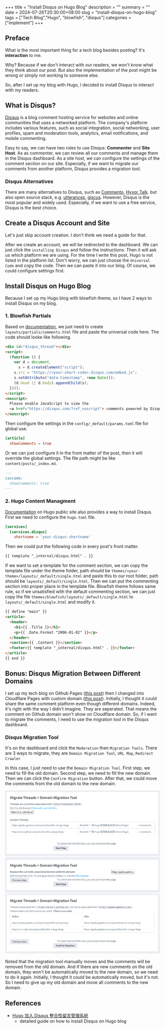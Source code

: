 +++
title = "Install Disqus on Hugo Blog"
description = ""
summary = ""
date = 2024-07-26T20:30:00+08:00
slug = "install-disqus-on-hugo-blog"
tags = ["Tech Blog","Hugo", "blowfish", "disqus"]
categories = ["implement"]
+++

## Preface

What is the most important thing for a tech blog besides posting?
It's **interaction** to me.

Why? Because if we don't interact with our readers, we won't know what they think about our post. But also the implementation of the post might be wrong or simply not working to someone else.

So, after I set up my blog with Hugo, I decided to install Disqus to interact with my readers.

## What is Disqus?

[Disqus](https://disqus.com/) is a blog comment hosting service for websites and online communities that uses a networked platform. The company's platform includes various features, such as social integration, social networking, user profiles, spam and moderation tools, analytics, email notifications, and mobile commenting.

Easy to say, we can have two roles to use Disqus: **Commenter** and **Site Host**. As as commenter, we can review all our comments and manage them in the Disqus dashboard. As a site host, we can configure the settings of the comment section on our site. Especially, if we want to migrate our comments from another platform, Disqus provides a migration tool.

### Disqus Alternatives

There are many alternatives to Disqus, such as [Commento](https://commento.io/), [Hyvor Talk](https://talk.hyvor.com/). but also open source stack, e.g. [utterances](https://utteranc.es/), [giscus](https://giscus.app/). However, Disqus is the most popular and widely used. Especially, if we want to use a free service, Disqus is the best choice.

## Create a Disqus Account and Site

Let's just skip account creation. I don't think we need a guide for that.

After we create an account, we will be redirected to the dashboard. We can just click the `installing Disqus` and follow the instructions. Then it will ask us which platform we are using. For the time I write this post, Hugo is not listed in the platform list. Don't worry, we can just choose the `Universal Code` and copy the code. Then we can paste it into our blog. Of course, we could configure settings first.

## Install Disqus on Hugo Blog

Because I set up my Hugo blog with blowfish theme, so I have 2 ways to install Disqus on my blog.

### 1. Blowfish Partials

Based on [documentation](https://blowfish.page/docs/partials/#comments), we just need to create `layouts/partials/comments.html` file and paste the universal code here. The code should looke like following.

```html
<div id="disqus_thread"></div>
<script>
  (function () {
    var d = document,
      s = d.createElement("script");
    s.src = "https://<your-short-code>.disqus.com/embed.js";
    s.setAttribute("data-timestamp", +new Date());
    (d.head || d.body).appendChild(s);
  })();
</script>
<noscript>
  Please enable JavaScript to view the
  <a href="https://disqus.com/?ref_noscript"> comments powered by Disqus. </a>
</noscript>
```

Then configure the settings in the `config/_default/params.toml` file for global use.

```toml
[article]
  showComments = true
```

Or we can just configure it in the front matter of the post, then it will override the global settings. The file path might be like `content/posts/_index.md`.

```markdown
---
cascade:
  showComments: true
---
```

### 2. Hugo Content Managment

[Documentation](https://gohugo.io/content-management/comments/) on Hugo public site also provides a way to install Disqus. First we need to configure the `hugo.toml` file.

```toml
[services]
  [services.disqus]
    shortname = 'your-disqus-shortname'
```

Then we could put the following code in every post's front matter.

```markdown
{{ template "_internal/disqus.html" . }}
```

If we want to set a template for the comment section, we can copy the template file under the theme folder, path should be `themes/<your-theme>/layouts/_default/single.html` and paste this to our root folder, path should be `layouts/_default/single.html`. Then we can put the commenting section into proper place in the template file. Blowfish theme follows same rule, so if we unsatisfied with the default commenting section, we can just copy the file `themes/blowfish/layouts/_default/single.html` to `layouts/_default/single.html` and modify it.

```html
{{ define "main" }}
<article>
  <header>
    <h1>{{ .Title }}</h1>
    <p>{{ .Date.Format "2006-01-02" }}</p>
  </header>
  <section>{{ .Content }}</section>
  <footer>{{ template "_internal/disqus.html" . }}</footer>
</article>
{{ end }}
```

## Bonus: Disqus Migration Between Different Domains

I set up my tech blog on Github Pages ([this post](../blowfish-a-hugo-blog/)) then I changed into Cloudflare Pages with custom domain ([this post](../publish-a-static-website-on-cloudflare-pages/)). Initially, I thought it could share the same comment platform even though different domains. Indeed, it's right with the way I didn't imagine. They are seperated. That means the comment on Github domain won't show on Cloudflare domain. So, if I want to migrate the comments, I need to use the migration tool in the Disqus dashboard.

### Disqus Migration Tool

It's on the dashboard and click the `Moderation` then `Migration Tools`. There are 3 ways to migrate, they are `Domain Migration Tool`, `URL Map`, `Redirect Crawler`

In this case, I just need to use the `Domain Migration Tool`. First step, we need to fill the old domain. Second step, we need to fill the new domain. Then we can click the `Confirm Migration` button. After that, we could move the comments from the old domain to the new domain.

![](files/migrate-threads-domain-migration-tool.png)
![](files/domain-migration-tool-instructions.png)
![](files/domain-migration-tool.png)

Noted that the migration tool manually moves and the comments will be removed from the old domain. And if there are new comments on the old domain, they won't be automatically moved to the new domain, so we need to do it again. Initially, I thought it could be automatically moved, but it's not. So I need to give up my old domain and move all comments to the new domain.

## References

- [Hugo 加入 Disqus 整合性留言管理系統](https://coreychen71.github.io/posts/2019-05/hugoadddisqus/)
  - detailed guide on how to install Disqus on Hugo blog
